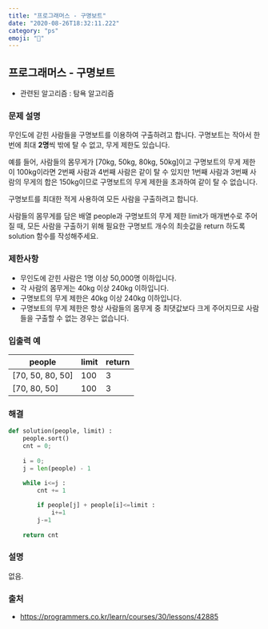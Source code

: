 ```yaml
---
title: "프로그래머스 - 구명보트"
date: "2020-08-26T18:32:11.222"
category: "ps"
emoji: "🎡"
---
```


## 프로그래머스 - 구명보트

- 관련된 알고리즘 : 탐욕 알고리즘

### 문제 설명

무인도에 갇힌 사람들을 구명보트를 이용하여 구출하려고 합니다. 구명보트는 작아서 한 번에 최대 **2명**씩 밖에 탈 수 없고, 무게 제한도 있습니다.

예를 들어, 사람들의 몸무게가 [70kg, 50kg, 80kg, 50kg]이고 구명보트의 무게 제한이 100kg이라면 2번째 사람과 4번째 사람은 같이 탈 수 있지만 1번째 사람과 3번째 사람의 무게의 합은 150kg이므로 구명보트의 무게 제한을 초과하여 같이 탈 수 없습니다.

구명보트를 최대한 적게 사용하여 모든 사람을 구출하려고 합니다.

사람들의 몸무게를 담은 배열 people과 구명보트의 무게 제한 limit가 매개변수로 주어질 때, 모든 사람을 구출하기 위해 필요한 구명보트 개수의 최솟값을 return 하도록 solution 함수를 작성해주세요.

### 제한사항

- 무인도에 갇힌 사람은 1명 이상 50,000명 이하입니다.
- 각 사람의 몸무게는 40kg 이상 240kg 이하입니다.
- 구명보트의 무게 제한은 40kg 이상 240kg 이하입니다.
- 구명보트의 무게 제한은 항상 사람들의 몸무게 중 최댓값보다 크게 주어지므로 사람들을 구출할 수 없는 경우는 없습니다.

### 입출력 예

| people           | limit | return |
| ---------------- | ----- | ------ |
| [70, 50, 80, 50] | 100   | 3      |
| [70, 80, 50]     | 100   | 3      |

### 해결

```python
def solution(people, limit) :
    people.sort()
    cnt = 0;
    
    i = 0;
    j = len(people) - 1
    
    while i<=j :
        cnt += 1

        if people[j] + people[i]<=limit :
            i+=1
        j-=1
        
    return cnt
```

### 설명

없음.

### 출처

- https://programmers.co.kr/learn/courses/30/lessons/42885